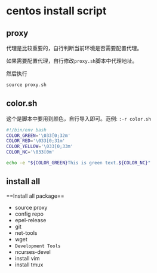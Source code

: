 # centos install script

## proxy

代理是比较重要的，自行判断当前环境是否需要配置代理。

如果需要配置代理，自行修改`proxy.sh`脚本中代理地址。

然后执行

```c
source proxy.sh
```

## color.sh

这个是脚本中要用到颜色，自行导入即可。范例: `:-r color.sh`

```bash
#!/bin/env bash
COLOR_GREEN='\033[0;32m'
COLOR_RED='\033[0;31m'
COLOR_YELLOW='\033[0;33m'
COLOR_NC='\033[0m'

echo -e "${COLOR_GREEN}This is green text.${COLOR_NC}"
```

## install all

==Install all package==

- source proxy
- config repo
- epel-release
- git
- net-tools
- wget
- `Development Tools`
- ncurses-devel
- install vim
- install tmux

